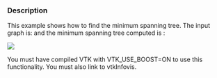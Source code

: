 ### Description
This example shows how to find the minimum spanning tree. The input graph is:
 []([Image:3_vertex_fully_connected_graph.svg]) 
and the minimum spanning tree computed is :

<img style="float:middle" src="http://www.vtk.org/Wiki/File:3_vertex_fully_connected_graph.svg" />


You must have compiled VTK with VTK_USE_BOOST=ON to use this functionality. You must also link to vtkInfovis.
